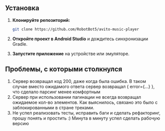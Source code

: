 ## Установка

1. **Клонируйте репозиторий:**
   ```bash
   git clone https://github.com/RobotBot5/avito-music-player
   ```

2. **Откройте проект в Android Studio** и дождитесь синхронизации Gradle.

3. **Запустите приложение** на устройстве или эмуляторе.

## Проблемы, с которыми столкнулся

1. Сервер возвращал код 200, даже когда была ошибка. В таком случае вместо ожидамого ответа сервер возвращал { error={...} }, что сделало парсинг менее комфортным
2. Сервер при использовании пагинации не всегда возвращал ожидаемое кол-во элементов. Как выяснилось, связано это было с заблокированными в стране треками.
3. Не успел реализовать тесты, исправить баги и сделать рефакторинг, прошу понять и простить :) Минута в минуту успел сделать рабочую версию